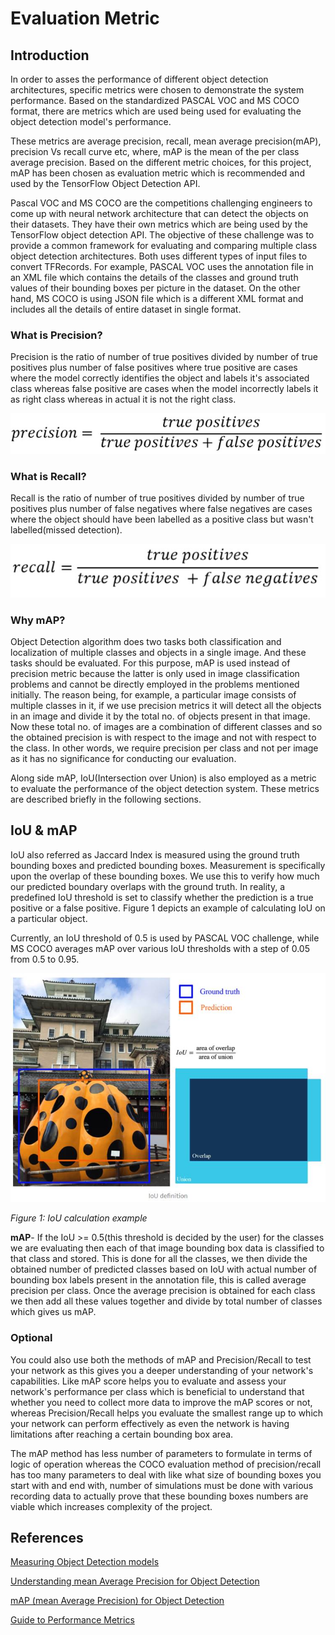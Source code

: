 # Evaluation Metric

## Introduction

In order to asses the performance of different object detection architectures, specific metrics were chosen to demonstrate the system performance. Based on the standardized PASCAL VOC and MS COCO format, there are metrics which are used being used for evaluating the object detection model's performance. 

These metrics are average precision, recall, mean average precision(mAP), precision Vs recall curve etc, where, mAP is the mean of the per class average precision. Based on the different metric choices, for this project, mAP has been chosen as evaluation metric which is recommended and used by the TensorFlow Object Detection API.

Pascal VOC  and MS COCO are the competitions challenging engineers to come up with neural network architecture that can detect the objects on their datasets. They have their own metrics which are being used by the TensorFlow object detection API. The objective of these challenge was to provide a common framework for evaluating and comparing multiple class object detection architectures. Both uses different types of input files to convert TFRecords. For example, PASCAL VOC uses the annotation file in an XML file which contains the details of the classes and ground truth values of their bounding boxes per picture in the dataset. On the other hand, MS COCO is using JSON file which is a different XML format and includes all the details of entire dataset in single format.

### What is Precision?

Precision is the ratio of number of true positives divided by number of true positives plus number of false positives where true positive are cases where the model correctly identifies the object and labels it's associated class whereas false positive are cases when the model incorrectly labels it as right class whereas in actual it is not the right class.

![](doc_images/precision.jpeg)

### What is Recall?

Recall is the ratio of number of true positives divided by number of true positives plus number of false negatives where false negatives are cases where the object should have been labelled as a positive class but wasn't labelled(missed detection). 

![](doc_images/recall.jpeg)

### Why mAP?

Object Detection algorithm does two tasks both classification and localization of multiple classes and objects in a single image. And these tasks should be evaluated. For this purpose, mAP is used instead of precision metric because the latter is only used in image classification problems and cannot be directly employed in the problems mentioned initially. The reason being, for example, a particular image consists of multiple classes in it, if we use precision metrics it will detect all the objects in an image and divide it by the total no. of objects present in that image. Now these total no. of images are a combination of different classes and so the obtained precision is with respect to the image and not with respect to the class. In other words, we require precision per class and not per image as it has no significance for conducting our evaluation.

Along side mAP, IoU(Intersection over Union) is also employed as a metric to evaluate the performance of the object detection system. These metrics are described briefly in the following sections.

## IoU & mAP

IoU also referred as Jaccard Index is measured using the ground truth bounding boxes and predicted bounding boxes. Measurement is specifically upon the overlap of these bounding boxes. We use this to verify how much our predicted boundary overlaps with the ground truth. In reality, a predefined IoU threshold is set to classify whether the prediction is a true positive or a false positive. Figure 1 depicts an example of calculating IoU on a particular object. 

Currently, an IoU threshold of 0.5 is used by PASCAL VOC challenge, while MS COCO averages mAP over various IoU thresholds with a step of 0.05 from 0.5 to 0.95.



![img](doc_images\clip_image.jpeg)

*Figure 1: IoU calculation example*

**mAP**- If the IoU >= 0.5(this threshold is decided by the user) for the classes we are evaluating then each of that image bounding box data is classified to that class and stored. This is done for all the classes, we then divide the obtained number of predicted classes based on IoU with actual number of bounding box labels present in the annotation file, this is called average precision per class. Once the average precision is obtained for each class we then add all these values together and divide by total number of classes which gives us mAP.

### Optional

You could also use both the methods of mAP and Precision/Recall to test your network as this gives you a deeper understanding of your network's capabilities. Like mAP score helps you to evaluate and assess your network's performance per class which is beneficial to understand that whether you need to collect more data to improve the mAP scores or not, whereas Precision/Recall helps you evaluate the smallest range up to which your network can perform effectively as even the network is having limitations after reaching a certain bounding box area.

The mAP method has less number of parameters to formulate in terms of logic of operation whereas the COCO evaluation method of precision/recall has too many parameters to deal with like what size of bounding boxes you start with and end with, number of simulations must be done with various recording data to actually prove that these bounding boxes numbers are viable which increases complexity of the project.  

## References 

[Measuring Object Detection models](https://tarangshah.com/blog/2018-01-27/what-is-map-understanding-the-statistic-of-choice-for-comparing-object-detection-models/ )

[Understanding mean Average Precision for Object Detection](https://medium.com/analytics-vidhya/map-mean-average-precision-for-object-detection-with-simple-python-demonstration-dcc7b3850a07)

[mAP (mean Average Precision) for Object Detection](https://medium.com/@jonathan_hui/map-mean-average-precision-for-object-detection-45c121a31173 )

[Guide to Performance Metrics](https://manalelaidouni.github.io/manalelaidouni.github.io/Evaluating-Object-Detection-Models-Guide-to-Performance-Metrics.html )



 

